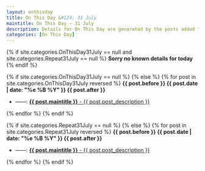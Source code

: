 ```yaml
---
layout: onthisday
title: On This Day &#124; 31 July
maintitle: On This Day — 31 July
description: Details for On This Day are genarated by the posts added to the website so the content is subject to changes/updates over time.
categories: [On This Day]
---
```


{% if site.categories.OnThisDay31July == null and site.categories.Repeat31July == null %}
<strong>Sorry no known details for today</strong>
{% endif %}

{% if site.categories.OnThisDay31July == null %}
{% else %}
{% for post in site.categories.OnThisDay31July reversed %}
<strong>{{ post.before }} {{ post.date | date: "%e %B %Y" }} {{ post.after }}</strong>
<ul>
<li> ——: <a href="{{ post.url }}"><strong>{{ post.maintitle }}</strong> - {{ post.post_description }}</a></li>
</ul>
{% endfor %}
{% endif %}

{% if site.categories.Repeat31July == null %}
{% else %}
{% for post in site.categories.Repeat31July reversed %}
<strong>{{ post.before }} {{ post.date | date: "%e %B %Y" }} {{ post.after }}</strong>
<ul>
<li> ——: <a href="{{ post.url }}"><strong>{{ post.maintitle }}</strong> - {{ post.post_description }}</a></li>
</ul>
{% endfor %}
{% endif %}
